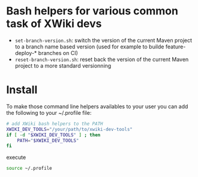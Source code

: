 # Bash helpers for various common task of XWiki devs

* `set-branch-version.sh`: switch the version of the current Maven project to a branch name based version (used for example to builde feature-deploy-* branches on CI)
* `reset-branch-version.sh`: reset back the version of the current Maven project to a more standard versionning

# Install

To make those command line helpers availables to your user you can add the following to your ~/.profile file:

```bash
# add XWiki bash helpers to the PATH
XWIKI_DEV_TOOLS="/your/path/to/xwiki-dev-tools"
if [ -d "$XWIKI_DEV_TOOLS" ] ; then
    PATH="$XWIKI_DEV_TOOLS"
fi
```

execute

```bash
source ~/.profile
```